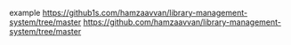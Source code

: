 example
https://github1s.com/hamzaavvan/library-management-system/tree/master
https://github.com/hamzaavvan/library-management-system/tree/master